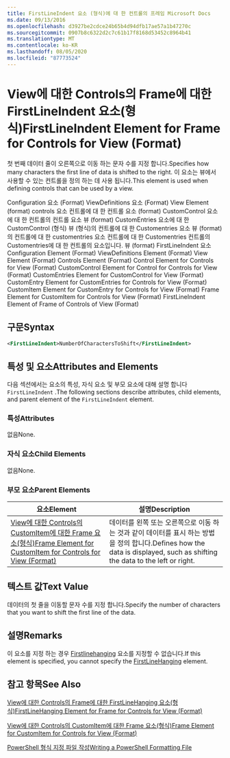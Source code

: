 ```yaml
---
title: FirstLineIndent 요소 (형식)에 대 한 컨트롤의 프레임 Microsoft Docs
ms.date: 09/13/2016
ms.openlocfilehash: d3927be2cdce24b65b4d94dfb17ae57a1b47270c
ms.sourcegitcommit: 0907b8c6322d2c7c61b17f8168d53452c8964b41
ms.translationtype: MT
ms.contentlocale: ko-KR
ms.lasthandoff: 08/05/2020
ms.locfileid: "87773524"
---
```

# <a name="firstlineindent-element-for-frame-for-controls-for-view-format"></a><span data-ttu-id="fa670-102">View에 대한 Controls의 Frame에 대한 FirstLineIndent 요소(형식)</span><span class="sxs-lookup"><span data-stu-id="fa670-102">FirstLineIndent Element for Frame for Controls for View (Format)</span></span>

<span data-ttu-id="fa670-103">첫 번째 데이터 줄이 오른쪽으로 이동 하는 문자 수를 지정 합니다.</span><span class="sxs-lookup"><span data-stu-id="fa670-103">Specifies how many characters the first line of data is shifted to the right.</span></span> <span data-ttu-id="fa670-104">이 요소는 뷰에서 사용할 수 있는 컨트롤을 정의 하는 데 사용 됩니다.</span><span class="sxs-lookup"><span data-stu-id="fa670-104">This element is used when defining controls that can be used by a view.</span></span>

<span data-ttu-id="fa670-105">Configuration 요소 (Format) ViewDefinitions 요소 (Format) View Element (format) controls 요소 컨트롤에 대 한 컨트롤 요소 (format) CustomControl 요소에 대 한 컨트롤의 컨트롤 요소 뷰 (format) CustomEntries 요소에 대 한 CustomControl (형식) 뷰 (형식)의 컨트롤에 대 한 Customentries 요소 뷰 (format)의 컨트롤에 대 한 customentries 요소 컨트롤에 대 한 Customentries 컨트롤의 Customentries에 대 한 컨트롤의 요소입니다. 뷰 (format) FirstLineIndent 요소</span><span class="sxs-lookup"><span data-stu-id="fa670-105">Configuration Element (Format) ViewDefinitions Element (Format) View Element (Format) Controls Element (Format) Control Element for Controls for View (Format) CustomControl Element for Control for Controls for View (Format) CustomEntries Element for CustomControl for View (Format) CustomEntry Element for CustomEntries for Controls for View (Format) CustomItem Element for CustomEntry for Controls for View (Format) Frame Element for CustomItem for Controls for View (Format) FirstLineIndent Element of Frame of Controls of View (Format)</span></span>

## <a name="syntax"></a><span data-ttu-id="fa670-106">구문</span><span class="sxs-lookup"><span data-stu-id="fa670-106">Syntax</span></span>

```xml
<FirstLineIndent>NumberOfCharactersToShift</FirstLineIndent>
```

## <a name="attributes-and-elements"></a><span data-ttu-id="fa670-107">특성 및 요소</span><span class="sxs-lookup"><span data-stu-id="fa670-107">Attributes and Elements</span></span>

<span data-ttu-id="fa670-108">다음 섹션에서는 요소의 특성, 자식 요소 및 부모 요소에 대해 설명 합니다 `FirstLineIndent` .</span><span class="sxs-lookup"><span data-stu-id="fa670-108">The following sections describe attributes, child elements, and parent element of the `FirstLineIndent` element.</span></span>

### <a name="attributes"></a><span data-ttu-id="fa670-109">특성</span><span class="sxs-lookup"><span data-stu-id="fa670-109">Attributes</span></span>

<span data-ttu-id="fa670-110">없음</span><span class="sxs-lookup"><span data-stu-id="fa670-110">None.</span></span>

### <a name="child-elements"></a><span data-ttu-id="fa670-111">자식 요소</span><span class="sxs-lookup"><span data-stu-id="fa670-111">Child Elements</span></span>

<span data-ttu-id="fa670-112">없음</span><span class="sxs-lookup"><span data-stu-id="fa670-112">None.</span></span>

### <a name="parent-elements"></a><span data-ttu-id="fa670-113">부모 요소</span><span class="sxs-lookup"><span data-stu-id="fa670-113">Parent Elements</span></span>

|<span data-ttu-id="fa670-114">요소</span><span class="sxs-lookup"><span data-stu-id="fa670-114">Element</span></span>|<span data-ttu-id="fa670-115">설명</span><span class="sxs-lookup"><span data-stu-id="fa670-115">Description</span></span>|
|-------------|-----------------|
|[<span data-ttu-id="fa670-116">View에 대한 Controls의 CustomItem에 대한 Frame 요소(형식)</span><span class="sxs-lookup"><span data-stu-id="fa670-116">Frame Element for CustomItem for Controls for View (Format)</span></span>](./frame-element-for-customitem-for-controls-for-view-format.md)|<span data-ttu-id="fa670-117">데이터를 왼쪽 또는 오른쪽으로 이동 하는 것과 같이 데이터를 표시 하는 방법을 정의 합니다.</span><span class="sxs-lookup"><span data-stu-id="fa670-117">Defines how the data is displayed, such as shifting the data to the left or right.</span></span>|

## <a name="text-value"></a><span data-ttu-id="fa670-118">텍스트 값</span><span class="sxs-lookup"><span data-stu-id="fa670-118">Text Value</span></span>

<span data-ttu-id="fa670-119">데이터의 첫 줄을 이동할 문자 수를 지정 합니다.</span><span class="sxs-lookup"><span data-stu-id="fa670-119">Specify the number of characters that you want to shift the first line of the data.</span></span>

## <a name="remarks"></a><span data-ttu-id="fa670-120">설명</span><span class="sxs-lookup"><span data-stu-id="fa670-120">Remarks</span></span>

<span data-ttu-id="fa670-121">이 요소를 지정 하는 경우 [Firstlinehanging](./firstlinehanging-element-for-frame-for-controls-for-view-format.md) 요소를 지정할 수 없습니다.</span><span class="sxs-lookup"><span data-stu-id="fa670-121">If this element is specified, you cannot specify the [FirstLineHanging](./firstlinehanging-element-for-frame-for-controls-for-view-format.md) element.</span></span>

## <a name="see-also"></a><span data-ttu-id="fa670-122">참고 항목</span><span class="sxs-lookup"><span data-stu-id="fa670-122">See Also</span></span>

[<span data-ttu-id="fa670-123">View에 대한 Controls의 Frame에 대한 FirstLineHanging 요소(형식)</span><span class="sxs-lookup"><span data-stu-id="fa670-123">FirstLineHanging Element for Frame for Controls for View (Format)</span></span>](./firstlinehanging-element-for-frame-for-controls-for-view-format.md)

[<span data-ttu-id="fa670-124">View에 대한 Controls의 CustomItem에 대한 Frame 요소(형식)</span><span class="sxs-lookup"><span data-stu-id="fa670-124">Frame Element for CustomItem for Controls for View (Format)</span></span>](./frame-element-for-customitem-for-controls-for-view-format.md)

[<span data-ttu-id="fa670-125">PowerShell 형식 지정 파일 작성</span><span class="sxs-lookup"><span data-stu-id="fa670-125">Writing a PowerShell Formatting File</span></span>](./writing-a-powershell-formatting-file.md)
